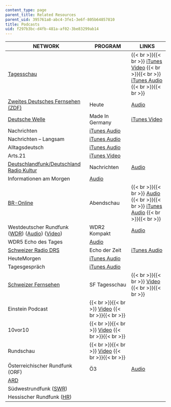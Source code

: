 ```yaml
---
content_type: page
parent_title: Related Resources
parent_uid: 395761a8-abc4-3fe1-3e6f-805b64857810
title: Podcasts
uid: f297b3bc-d4fb-481a-af02-3be83299ab14
---
```


| NETWORK | PROGRAM | LINKS |
| --- | --- | --- |
| [Tagesschau](http://www.tagesschau.de/infoservices/podcast/index.html) | &nbsp; |  {{< br >}}{{< br >}} [iTunes Video](http://phobos.apple.com/WebObjects/MZStore.woa/wa/viewPodcast?id=92538468) {{< br >}}{{< br >}} [iTunes Audio](http://phobos.apple.com/WebObjects/MZStore.woa/wa/viewPodcast?id=78518945) {{< br >}}{{< br >}}  |
| [Zweites Deutsches Fernsehen (ZDF)](http://www.zdf.de/ZDFmediathek/hauptnavigation/startseite/#/hauptnavigation/startseite) | Heute | [Audio](http://www.zdf.de/ZDFmediathek/hauptnavigation/startseite/#/hauptnavigation/nachrichten) |
| [Deutsche Welle](http://www.dw-world.de/dw/0,,9541,00.html) | Made In Germany | [iTunes Video](http://phobos.apple.com/WebObjects/MZStore.woa/wa/viewPodcast?id=261672586) |
| Nachrichten | [iTunes Audio](http://phobos.apple.com/WebObjects/MZStore.woa/wa/viewPodcast?id=181306389) |
| Nachrichten – Langsam | [iTunes Audio](http://phobos.apple.com/WebObjects/MZStore.woa/wa/viewPodcast?id=282930329) |
| Alltagsdeutsch | [iTunes Audio](http://phobos.apple.com/WebObjects/MZStore.woa/wa/viewPodcast?id=282933246) |
| Arts.21 | [iTunes Video](http://itunes.apple.com/WebObjects/MZStore.woa/wa/viewPodcast?id=299599480) |
| [Deutschlandfunk/Deutschland Radio Kultur](http://www.dradio.de/podcast/) | Nachrichten | [Audio](http://www.dradio.de/rss/podcast/nachrichten/) |
| Informationen am Morgen | [Audio](http://www.dradio.de/rss/podcast/sendungen/informationenammorgen/) |
| [BR-Online](http://www.br-online.de/podcast/) | Abendschau |  {{< br >}}{{< br >}} [Audio](http://www.br-online.de/podcast/abendschau1/cast.xml) {{< br >}}{{< br >}} [iTunes Audio](http://itunes.apple.com/WebObjects/MZStore.woa/wa/viewPodcast?id=408623697) {{< br >}}{{< br >}}  |
| Westdeutscher Rundfunk ([WDR](http://www.wdr.de/mediathek/html/regional/index.xml)) ([Audio](http://www.wdr.de/radio/home/podcasts/podcast_uebersicht_neu.phtml)) ([Video](http://www.wdr.de/tv/home/videopodcast/vodcast.jsp)) | WDR2 Kompakt | [Audio](http://podcast.wdr.de/radio/wdr2kompakt.xml) |
| WDR5 Echo des Tages | [Audio](http://podcast.wdr.de/radio/echo.xml) |
| [Schweizer Radio DRS](http://www.drs.ch/www/de/drs/podcasts.html) | Echo der Zeit | [iTunes Audio](http://phobos.apple.com/WebObjects/MZStore.woa/wa/viewPodcast?id=81345425) |
| HeuteMorgen | [iTunes Audio](http://phobos.apple.com/WebObjects/MZStore.woa/wa/viewPodcast?id=102224743) |
| Tagesgespräch | [iTunes Audio](http://phobos.apple.com/WebObjects/MZStore.woa/wa/viewPodcast?id=94536821) |
| [Schweizer Fernsehen](http://www.podcast.sf.tv/) | SF Tagesschau |  {{< br >}}{{< br >}} [Video](http://feeds.sf.tv/podcast/ts20) {{< br >}}{{< br >}}  |
| Einstein Podcast |  {{< br >}}{{< br >}} [Video](http://feeds.sf.tv/podcast/einstein) {{< br >}}{{< br >}}  |
| 10vor10 |  {{< br >}}{{< br >}} [Video](http://feeds.sf.tv/podcast/10vor10) {{< br >}}{{< br >}}  |
| Rundschau |  {{< br >}}{{< br >}} [Video](http://feeds.sf.tv/podcast/rundschau) {{< br >}}{{< br >}}  |
| Österreichischer Rundfunk (ORF) | Ö3 | [Audio](http://static.orf.at/podcast/oe3/oe3_fruehstueck.xml) |
| [ARD](http://www.ardmediathek.de/ard/servlet/) | &nbsp; |
| Südwestrundfunk ([SWR](http://www.swrmediathek.de/index.htm)) | &nbsp; |
| Hessischer Rundfunk ([HR](http://www.hr-online.de/website/radio/home/index.jsp?rubrik=15736)) | &nbsp; |
